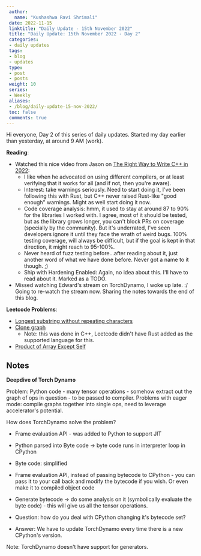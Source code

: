 ```yaml
---
 author:
   name: "Kushashwa Ravi Shrimali"
 date: 2022-11-15
 linktitle: "Daily Update - 15th November 2022"
 title: "Daily Update: 15th November 2022 - Day 2"
 categories:
 - daily updates
 tags:
 - blog
 - updates
 type:
 - post
 - posts
 weight: 10
 series:
 - Weekly
 aliases:
 - /blog/daily-update-15-nov-2022/
 toc: false
 comments: true
---
```


Hi everyone, Day 2 of this series of daily updates. Started my day earlier than yesterday, at around 9 AM (work).

**Reading**:

* Watched this nice video from Jason on [The Right Way to Write C++ in 2022](https://www.youtube.com/watch?v=q7Gv4J3FyYE):
  * I like when he advocated on using different compilers, or at least verifying that it works for all (and if not, then you're aware).
  * Interest: take warnings seriously. Need to start doing it, I've been following this with Rust, but C++ never raised Rust-like "good enough" warnings. Might as well start doing it now.
  * Code coverage analysis: hmm, it used to stay at around 87 to 90% for the libraries I worked with. I agree, most of it should be tested, but as the library grows longer, you can't block PRs on coverage (specially by the community). But it's underrated, I've seen developers ignore it until they face the wrath of weird bugs. 100% testing coverage, will always be difficult, but if the goal is kept in that direction, it might reach to 95-100%.
  * Never heard of fuzz testing before...after reading about it, just another word of what we have done before. Never got a name to it though. ;)
  * Ship with Hardening Enabled: Again, no idea about this. I'll have to read about it. Marked as a TODO.
* Missed watching Edward's stream on TorchDynamo, I woke up late. :/ Going to re-watch the stream now. Sharing the notes towards the end of this blog.

**Leetcode Problems**:

* [Longest substring without repeating characters](https://leetcode.com/problems/longest-substring-without-repeating-characters)
* [Clone graph](https://leetcode.com/problems/clone-graph)
  - Note: this was done in C++, Leetcode didn't have Rust added as the supported language for this.
* [Product of Array Except Self](https://leetcode.com/problems/product-of-array-except-self/)

## Notes

**Deepdive of Torch Dynamo**

Problem: Python code - many tensor operations - somehow extract out the graph of ops in question - to be passed to compiler.
Problems with eager mode: compile graphs together into single ops, need to leverage accelerator's potential.

How does TorchDynamo solve the problem?

- Frame evaluation API - was added to Python to support JIT
- Python parsed into Byte code -> byte code runs in interpreter loop in CPython
- Byte code: simplified 
- Frame evaluation API, instead of passing bytecode to CPython - you can pass it to your call back and modify the bytecode if you wish. Or even make it to compiled object code
- Generate bytecode -> do some analysis on it (symbolically evaluate the byte code) - this will give us all the tensor operations.

- Question: how do you deal with CPython changing it's bytecode set?
- Answer: We have to update TorchDynamo every time there is a new CPython's version.

Note: TorchDynamo doesn't have support for generators.
